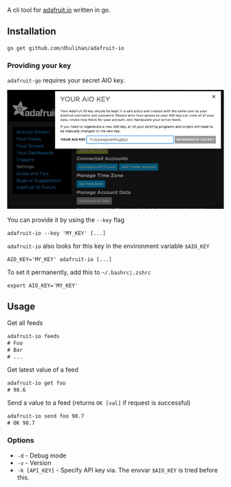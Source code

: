A cli tool for [adafruit.io](https://adafruit.io) written in go.

## Installation

	go get github.com/dhulihan/adafruit-io

### Providing your key

`adafruit-go` requires your secret AIO key. 

![](key.jpg)

You can provide it by using the `--key` flag

	adafruit-io --key 'MY_KEY' [...]

`adafruit-io` also looks for this key in the environment variable `$AIO_KEY`

	AIO_KEY='MY_KEY' adafruit-io [...]

To set it permanently, add this to `~/.bashrc|.zshrc`

	export AIO_KEY='MY_KEY'

## Usage

Get all feeds

	adafruit-io feeds
	# Foo
	# Bar
	# ...

Get latest value of a feed

	adafruit-io get foo
	# 98.6

Send a value to a feed (returns `OK [val]` if request is successful)

	adafruit-io send foo 98.7
	# OK 98.7 	

### Options

* `-d` - Debug mode
* `-v` - Version 
* `-k [API_KEY]` - Specify API key via. The envvar `$AIO_KEY` is tried before this.